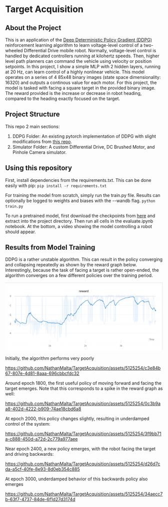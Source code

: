 # Target Acquisition

## About the Project
This is an application of the [Deep Deterministic Policy Gradient (DDPG)](https://arxiv.org/abs/1509.02971) reinforcement learning algorithm to learn voltage-level control of a two-wheeled Differential Drive mobile robot.  Normally, voltage-level control is handled by dedicated controllers running at kilohertz speeds.  Then, higher level path planners can command the vehicle using velocity or position setpoints.  In this project, I show a simple MLP with 2 hidden layers, running at 20 Hz, can learn control of a highly nonlinear vehicle.  This model operates on a series of 4 85x48 binary images (state space dimensionality: 16320) and outputs a continous value for each motor.  For this project, the model is tasked with facing a square target in the provided binary image.  The reward provided is the increase or decrease in robot heading, compared to the heading exactly focused on the target.

## Project Structure
This repo 2 main sections:
1) DDPG Folder: An existing pytorch implementation of DDPG with slight modifications from [this repo](https://github.com/schneimo/ddpg-pytorch).
2) Simulator Folder: A custom Differential Drive, DC Brushed Motor, and Pinhole Camera simulator.

## Using this repository
First, install dependencies from the requirements.txt.  This can be done easily with pip:
`pip install -r requirements.txt`

For training the model from scratch, simply run the train.py file.  Results can optionally be logged to weights and biases with the --wandb flag.
`python train.py`

To run a pretrained model, first download the checkpoints from [here](https://drive.google.com/file/d/1LBug3RBT_DMytyRYjuC9JXjfZyQxGatr/view?usp=sharing) and extract into the project directory.  Then run all cells in the evaluate.ipynb notebook.  At the bottom, a video showing the model controlling a robot should appear.

## Results from Model Training

DDPG is a rather unstable algorithm.  This can result in the policy converging and collapsing repeatedly as shown by the reward graph below.  Interestingly, because the task of facing a target is rather open-ended, the algorithm converges on a few different policies over the training period.

![reward graph](https://github.com/NathanMalta/TargetAcquisition/blob/master/media/imgs/reward.png)

Initially, the algorithm performs very poorly

https://github.com/NathanMalta/TargetAcquisition/assets/5125254/c3e84b67-807e-4d81-8aaa-696cbbcfdc32

Around epoch 1800, the first useful policy of moving forward and facing the target emerges.  Note that this corresponds to a spike in the reward graph as well:

https://github.com/NathanMalta/TargetAcquisition/assets/5125254/0c3b9aa8-402d-4222-b909-74ae18cbd6a8

At epoch 2000, this policy changes slightly, resulting in underdamped control of the system:

https://github.com/NathanMalta/TargetAcquisition/assets/5125254/3f9bb71a-c888-450d-a72d-2c779a977aee

Near epoch 2400, a new policy emerges, with the robot facing the target and driving backwards:

https://github.com/NathanMalta/TargetAcquisition/assets/5125254/d26d7cda-a5cf-40fe-8e93-8d0eb354c885

At epoch 3000, underdamped behavior of this backwards policy also emerges

https://github.com/NathanMalta/TargetAcquisition/assets/5125254/34aecc7b-63f7-4737-84de-6f1d27d3174d

